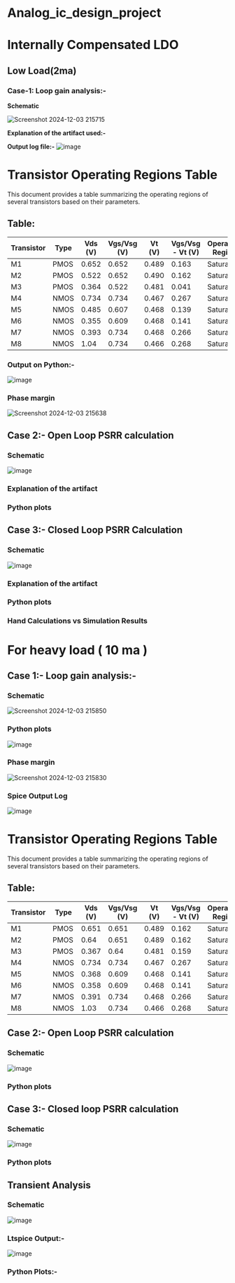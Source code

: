 # Analog_ic_design_project

# Internally Compensated LDO

## Low Load(2ma)

### Case-1: Loop gain analysis:-

**Schematic**

![Screenshot 2024-12-03 215715](https://github.com/user-attachments/assets/fee7a096-3ef0-4455-93e6-fe4644fbe93d)

**Explanation of the artifact used:-**

**Output log file:-**
![image](https://github.com/user-attachments/assets/fe15a521-710d-4b12-8d1d-5b0adb58d749)


# Transistor Operating Regions Table

This document provides a table summarizing the operating regions of several transistors based on their parameters.

## Table:

| **Transistor** | **Type** | **Vds (V)** | **Vgs/Vsg (V)** | **Vt (V)** | **Vgs/Vsg - Vt (V)** | **Operating Region**   |
|----------------|----------|-------------|------------------|------------|-----------------------|------------------------|
| M1            | PMOS     | 0.652       | 0.652           | 0.489      | 0.163                | Saturation             |
| M2            | PMOS     | 0.522       | 0.652           | 0.490      | 0.162                | Saturation             |
| M3            | PMOS     | 0.364       | 0.522            | 0.481      | 0.041                | Saturation             |
| M4            | NMOS     | 0.734       | 0.734           | 0.467        | 0.267                | Saturation             |
| M5            | NMOS     | 0.485       | 0.607           | 0.468      | 0.139                | Saturation             |
| M6            | NMOS     | 0.355       | 0.609           | 0.468      | 0.141                | Saturation             |
| M7            | NMOS     | 0.393       | 0.734           | 0.468      | 0.266                | Saturation             |
| M8            | NMOS     | 1.04        | 0.734           | 0.466      | 0.268                | Saturation             |








### Output on Python:-

![image](https://github.com/user-attachments/assets/59d290cc-2641-4349-8903-37ea35e7dffb)


### Phase margin

![Screenshot 2024-12-03 215638](https://github.com/user-attachments/assets/d2b6bc1d-3ad0-491b-87d3-3b8aa7483429)


## Case 2:- Open Loop PSRR calculation

### Schematic

![image](https://github.com/user-attachments/assets/db534bfc-6962-404b-a3ac-95dc34842b4c)


### Explanation of the artifact

### Python plots


## Case 3:- Closed Loop PSRR Calculation

### Schematic

![image](https://github.com/user-attachments/assets/3af5bdd6-786e-43df-8d68-c779ad49a757)

### Explanation of the artifact

### Python plots

### Hand Calculations vs Simulation Results


# For heavy load ( 10 ma )

## Case 1:- Loop gain analysis:-

### Schematic

![Screenshot 2024-12-03 215850](https://github.com/user-attachments/assets/ef1ab793-0dc1-4552-bfd4-999130da643c)


### Python plots

![image](https://github.com/user-attachments/assets/9da2dfa9-82bd-4dce-8acd-4f49614c0e35)


### Phase margin

![Screenshot 2024-12-03 215830](https://github.com/user-attachments/assets/b3944f33-0b71-4fd6-9b2e-25f150c0f6ff)


### Spice Output Log

![image](https://github.com/user-attachments/assets/9d00a5a7-42af-46dc-b791-85d6535928f8)


# Transistor Operating Regions Table

This document provides a table summarizing the operating regions of several transistors based on their parameters.

## Table:

| **Transistor** | **Type** | **Vds (V)** | **Vgs/Vsg (V)** | **Vt (V)** | **Vgs/Vsg - Vt (V)** | **Operating Region**   |
|----------------|----------|-------------|------------------|------------|-----------------------|------------------------|
| M1            | PMOS     | 0.651       | 0.651           | 0.489      | 0.162                | Saturation             |
| M2            | PMOS     | 0.64        | 0.651           | 0.489      | 0.162                | Saturation             |
| M3            | PMOS     | 0.367       | 0.64            | 0.481      | 0.159                | Saturation             |
| M4            | NMOS     | 0.734       | 0.734           | 0.467        | 0.267                | Saturation             |
| M5            | NMOS     | 0.368       | 0.609           | 0.468      | 0.141                | Saturation             |
| M6            | NMOS     | 0.358       | 0.609           | 0.468      | 0.141                | Saturation             |
| M7            | NMOS     | 0.391       | 0.734           | 0.468      | 0.266                | Saturation             |
| M8            | NMOS     | 1.03        | 0.734           | 0.466      | 0.268                | Saturation             |



## Case 2:- Open Loop PSRR calculation

### Schematic

![image](https://github.com/user-attachments/assets/ec1025c3-24ea-4bee-8f06-04e198f5c7e2)


### Python plots

## Case 3:- Closed loop PSRR calculation

### Schematic

![image](https://github.com/user-attachments/assets/112705cf-8831-4b34-a88a-96ed6861a41c)

### Python plots

## Transient Analysis

### Schematic

![image](https://github.com/user-attachments/assets/f58b0da4-1fec-4ac7-bac4-430dd49bf492)



### Ltspice Output:-
![image](https://github.com/user-attachments/assets/c3b5884f-3f67-4d78-a7ab-df21042d98df)

### Python Plots:-















